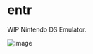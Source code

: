 # entr
WIP Nintendo DS Emulator.

![image](https://user-images.githubusercontent.com/23128103/230740353-e733ae87-9ee1-448f-be56-cae6b8bb67ca.png)

